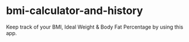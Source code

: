 # bmi-calculator-and-history
Keep track of your BMI, Ideal Weight &amp; Body Fat Percentage by using this app.
